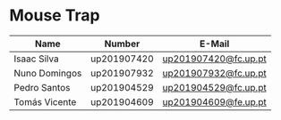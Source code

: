 # Mouse Trap

| Name          | Number        | E-Mail               |
|---------------|---------------|----------------------|
| Isaac Silva   | up201907420 | up201907420@fc.up.pt |
| Nuno Domingos | up201907932   | up201907932@fc.up.pt |
| Pedro Santos  | up201904529   | up201904529@fc.up.pt |
| Tomás Vicente | up201904609   | up201904609@fe.up.pt |
